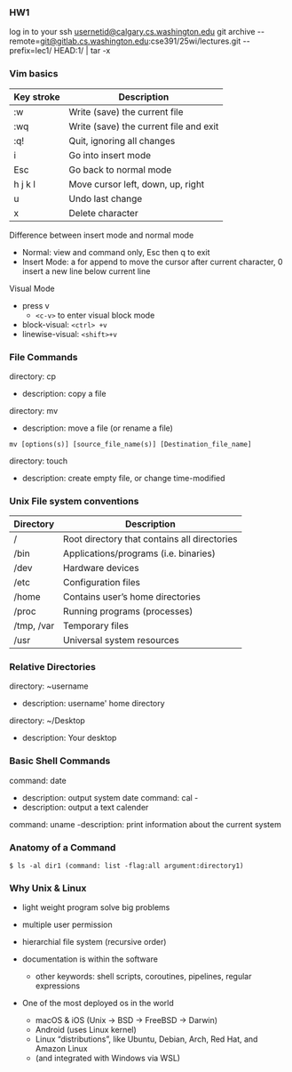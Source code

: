 ### HW1 
log in to your ssh usernetid@calgary.cs.washington.edu
git archive --remote=git@gitlab.cs.washington.edu:cse391/25wi/lectures.git --prefix=lec1/ HEAD:1/ | tar -x

### Vim basics

| Key stroke | Description                          |
|------------|--------------------------------------|
| :w         | Write (save) the current file       |
| :wq        | Write (save) the current file and exit |
| :q!        | Quit, ignoring all changes          |
| i          | Go into insert mode                 |
| Esc        | Go back to normal mode              |
| h j k l    | Move cursor left, down, up, right   |
| u          | Undo last change                    |
| x          | Delete character                    |


Difference between insert mode and normal mode
- Normal: view and command only, Esc then q to exit
- Insert Mode: a for append to move the cursor after current character, 0 insert a new line below current line 


Visual Mode
- press v
    - `<c-v>` to enter visual block mode
- block-visual: `<ctrl> +v`
- linewise-visual: `<shift>+v`

### File Commands
directory: cp
- description: copy a file

directory: mv
- description: move a file (or rename a file)
```
mv [options(s)] [source_file_name(s)] [Destination_file_name]
```

directory: touch
- description: create empty file, or change time-modified
### Unix File system conventions

| Directory   | Description                            |
|-------------|----------------------------------------|
| /           | Root directory that contains all directories |
| /bin        | Applications/programs (i.e. binaries) |
| /dev        | Hardware devices                      |
| /etc        | Configuration files                   |
| /home       | Contains user’s home directories      |
| /proc       | Running programs (processes)          |
| /tmp, /var  | Temporary files                       |
| /usr        | Universal system resources            |



### Relative Directories
directory: ~username
- description: username' home directory

directory: ~/Desktop
- description: Your desktop


### Basic Shell Commands
command: date 
- description: output system date
command: cal -  
- description: output a text calender

command: uname
-description: print information about the current system
### Anatomy of a Command
```
$ ls -al dir1 (command: list -flag:all argument:directory1)
```

### Why Unix & Linux
-  light weight program solve big problems
- multiple user permission
- hierarchial file system (recursive order)
- documentation is within the software
    - other keywords: shell scripts, coroutines, pipelines, regular expressions

- One of the most deployed os in the world
    - macOS & iOS (Unix -> BSD -> FreeBSD -> Darwin)
    - Android (uses Linux kernel)
    - Linux “distributions”, like Ubuntu, Debian, Arch, Red Hat, and Amazon Linux
    - (and integrated with Windows via WSL)

